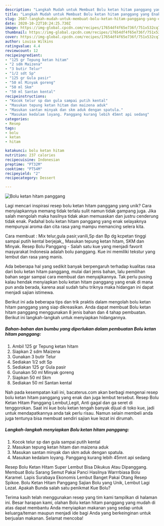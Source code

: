 ```yaml
---
description: "Langkah Mudah untuk Membuat Bolu ketan hitam panggang yang Enak Banget"
title: "Langkah Mudah untuk Membuat Bolu ketan hitam panggang yang Enak Banget"
slug: 2687-langkah-mudah-untuk-membuat-bolu-ketan-hitam-panggang-yang-enak-banget
date: 2020-10-22T10:24:25.730Z
image: https://img-global.cpcdn.com/recipes/17654df4f65e736f/751x532cq70/bolu-ketan-hitam-panggang-foto-resep-utama.jpg
thumbnail: https://img-global.cpcdn.com/recipes/17654df4f65e736f/751x532cq70/bolu-ketan-hitam-panggang-foto-resep-utama.jpg
cover: https://img-global.cpcdn.com/recipes/17654df4f65e736f/751x532cq70/bolu-ketan-hitam-panggang-foto-resep-utama.jpg
author: Louisa Wilkins
ratingvalue: 4.4
reviewcount: 12
recipeingredient:
- "125 gr Tepung ketan hitam"
- "2 sdm Maizena"
- "3 butir Telur"
- "1/2 sdt Sp"
- "125 gr Gula pasir"
- "50 ml Minyak goreng"
- "50 ml Skm"
- "50 ml Santan kental"
recipeinstructions:
- "Kocok telur sp dan gula sampai putih kental"
- "Masukan tepung ketan hitam dan maizena aduk"
- "Masukan santan minyak dan skm aduk dengan spatula."
- "Masukan kedalam loyang. Panggang kurang lebih 45mnt api sedang"
categories:
- Resep
tags:
- bolu
- ketan
- hitam

katakunci: bolu ketan hitam 
nutrition: 237 calories
recipecuisine: Indonesian
preptime: "PT32M"
cooktime: "PT54M"
recipeyield: "2"
recipecategory: Dessert

---
```



![Bolu ketan hitam panggang](https://img-global.cpcdn.com/recipes/17654df4f65e736f/751x532cq70/bolu-ketan-hitam-panggang-foto-resep-utama.jpg)

Lagi mencari inspirasi resep bolu ketan hitam panggang yang unik? Cara menyiapkannya memang tidak terlalu sulit namun tidak gampang juga. Jika salah mengolah maka hasilnya tidak akan memuaskan dan justru cenderung tidak enak. Padahal bolu ketan hitam panggang yang enak selayaknya mempunyai aroma dan cita rasa yang mampu memancing selera kita.

Cara membuat : Mix telur,gula pasir,vanili,Sp dan Bp dg kcpetan tinggi sampai putih kental berjejak,, Masukan tepung ketan hitam, SKM dan Minyak. Resep Bolu Panggang - Salah satu kue yang menjadi favorit masyarakat Indonesia adalah bolu panggang. Kue ini memiliki tekstur yang lembut dan rasa yang manis.

Ada beberapa hal yang sedikit banyak berpengaruh terhadap kualitas rasa dari bolu ketan hitam panggang, mulai dari jenis bahan, lalu pemilihan bahan segar sampai cara membuat dan menyajikannya. Tak perlu pusing kalau hendak menyiapkan bolu ketan hitam panggang yang enak di mana pun anda berada, karena asal sudah tahu triknya maka hidangan ini dapat menjadi sajian istimewa.


Berikut ini ada beberapa tips dan trik praktis dalam mengolah bolu ketan hitam panggang yang siap dikreasikan. Anda dapat membuat Bolu ketan hitam panggang menggunakan 8 jenis bahan dan 4 tahap pembuatan. Berikut ini langkah-langkah untuk menyiapkan hidangannya.

<!--inarticleads1-->

##### Bahan-bahan dan bumbu yang diperlukan dalam pembuatan Bolu ketan hitam panggang:

1. Ambil 125 gr Tepung ketan hitam
1. Siapkan 2 sdm Maizena
1. Gunakan 3 butir Telur
1. Sediakan 1/2 sdt Sp
1. Sediakan 125 gr Gula pasir
1. Gunakan 50 ml Minyak goreng
1. Siapkan 50 ml Skm
1. Sediakan 50 ml Santan kental


Nah pada kesempatan kali ini, bacaterus.com akan berbagi mengenai resep bolu ketan hitam panggang yang enak dan juga lembut tersebut. Resep Bolu Ketan Hitam Panggang Lembut,Legit, Anti gagal dan ga seret di tenggorokan. Saat ini kue bolu ketan tengah banyak dijual di toko kue, jadi untuk mendapatkannya anda tak perlu risau. Namun selain membeli anda juga tentunya bisa membuat sendiri sajian kue lezat ini dirumah. 

<!--inarticleads2-->

##### Langkah-langkah menyiapkan Bolu ketan hitam panggang:

1. Kocok telur sp dan gula sampai putih kental
1. Masukan tepung ketan hitam dan maizena aduk
1. Masukan santan minyak dan skm aduk dengan spatula.
1. Masukan kedalam loyang. Panggang kurang lebih 45mnt api sedang


Resep Bolu Ketan Hitam Super Lembut Bisa Dikukus Atau Dipanggang. Membuat Bolu Sarang Semut Pakai Panci Hasilnya Warrrbiasa Bolu Karamel. Lapis Surabaya Ekonomis Lembut Banget Pakai Otang Resep Spikoe. Bolu Ketan Hitam Panggang Sajian Bolu yang Unik, Lembut Lagi Lezat. Apakah Bunda salah satu penikmat Kue Bolu? 

Terima kasih telah menggunakan resep yang tim kami tampilkan di halaman ini. Besar harapan kami, olahan Bolu ketan hitam panggang yang mudah di atas dapat membantu Anda menyiapkan makanan yang sedap untuk keluarga/teman maupun menjadi ide bagi Anda yang berkeinginan untuk berjualan makanan. Selamat mencoba!
